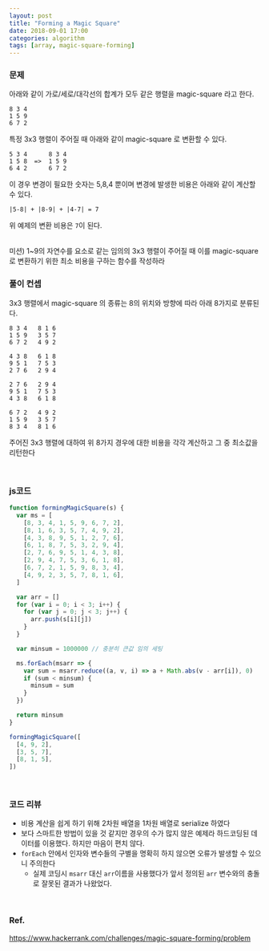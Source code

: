 ```yaml
---
layout: post
title: "Forming a Magic Square"
date: 2018-09-01 17:00
categories: algorithm
tags: [array, magic-square-forming]
---
```


### 문제

아래와 같이 가로/세로/대각선의 합계가 모두 같은 행렬을 magic-square 라고 한다.

```
8 3 4
1 5 9
6 7 2
```

특정 3x3 행렬이 주어질 때 아래와 같이 magic-square 로 변환할 수 있다.

```
5 3 4      8 3 4
1 5 8  =>  1 5 9
6 4 2      6 7 2
```

이 경우 변경이 필요한 숫자는 5,8,4 뿐이며 변경에 발생한 비용은 아래와 같이 계산할 수 있다.

```
|5-8| + |8-9| + |4-7| = 7
```

위 예제의 변환 비용은 `7`이 된다.

<br>
미션) 1~9의 자연수를 요소로 같는 임의의 3x3 행렬이 주어질 때 이를 magic-square 로 변환하기 위한 최소 비용을 구하는 함수를 작성하라

<br>

### 풀이 컨셉

3x3 행렬에서 magic-square 의 종류는 8의 위치와 방향에 따라 아래 8가지로 분류된다.

```
8 3 4   8 1 6
1 5 9   3 5 7
6 7 2   4 9 2

4 3 8   6 1 8
9 5 1   7 5 3
2 7 6   2 9 4

2 7 6   2 9 4
9 5 1   7 5 3
4 3 8   6 1 8

6 7 2   4 9 2
1 5 9   3 5 7
8 3 4   8 1 6
```

주어진 3x3 행렬에 대하여 위 8가지 경우에 대한 비용을 각각 계산하고 그 중 최소값을 리턴한다

<br>

### js코드

```javascript
function formingMagicSquare(s) {
  var ms = [
    [8, 3, 4, 1, 5, 9, 6, 7, 2],
    [8, 1, 6, 3, 5, 7, 4, 9, 2],
    [4, 3, 8, 9, 5, 1, 2, 7, 6],
    [6, 1, 8, 7, 5, 3, 2, 9, 4],
    [2, 7, 6, 9, 5, 1, 4, 3, 8],
    [2, 9, 4, 7, 5, 3, 6, 1, 8],
    [6, 7, 2, 1, 5, 9, 8, 3, 4],
    [4, 9, 2, 3, 5, 7, 8, 1, 6],
  ]

  var arr = []
  for (var i = 0; i < 3; i++) {
    for (var j = 0; j < 3; j++) {
      arr.push(s[i][j])
    }
  }

  var minsum = 1000000 // 충분히 큰값 임의 세팅

  ms.forEach(msarr => {
    var sum = msarr.reduce((a, v, i) => a + Math.abs(v - arr[i]), 0)
    if (sum < minsum) {
      minsum = sum
    }
  })

  return minsum
}

formingMagicSquare([
  [4, 9, 2],
  [3, 5, 7],
  [8, 1, 5],
])
```

<br>

### 코드 리뷰

- 비용 계산을 쉽게 하기 위해 2차원 배열을 1차원 배열로 serialize 하였다
- 보다 스마트한 방법이 있을 것 같지만 경우의 수가 많지 않은 예제라 하드코딩된 데이터를 이용했다. 하지만 마음이 편치 않다.
- `forEach` 안에서 인자와 변수들의 구별을 명확히 하지 않으면 오류가 발생할 수 있으니 주의한다
  - 실제 코딩시 `msarr` 대신 `arr`이름을 사용했다가 앞서 정의된 `arr` 변수와의 충돌로 잘못된 결과가 나왔었다.

<br>

### Ref.

<https://www.hackerrank.com/challenges/magic-square-forming/problem>
